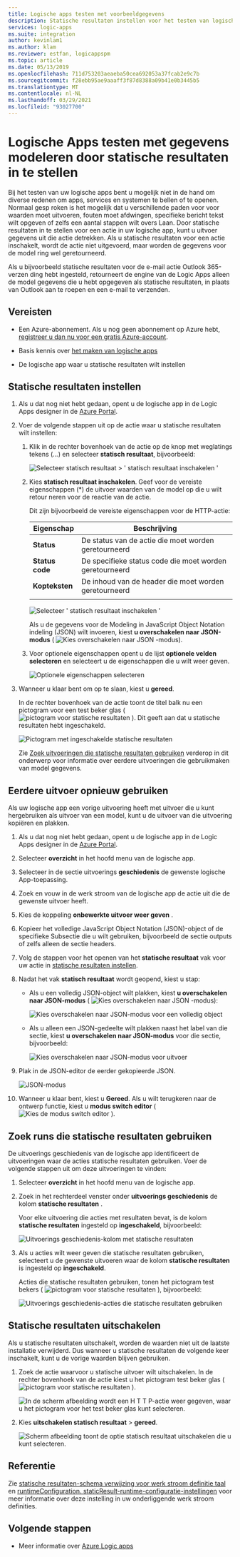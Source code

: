 ```yaml
---
title: Logische apps testen met voorbeeldgegevens
description: Statische resultaten instellen voor het testen van logische apps met gegevens over modellen zonder dat dit van invloed is op productie omgevingen
services: logic-apps
ms.suite: integration
author: kevinlam1
ms.author: klam
ms.reviewer: estfan, logicappspm
ms.topic: article
ms.date: 05/13/2019
ms.openlocfilehash: 711d753203aeaeba50cea692053a37fcab2e9c7b
ms.sourcegitcommit: f28ebb95ae9aaaff3f87d8388a09b41e0b3445b5
ms.translationtype: MT
ms.contentlocale: nl-NL
ms.lasthandoff: 03/29/2021
ms.locfileid: "93027700"
---
```

# <a name="test-logic-apps-with-mock-data-by-setting-up-static-results"></a>Logische Apps testen met gegevens modeleren door statische resultaten in te stellen

Bij het testen van uw logische apps bent u mogelijk niet in de hand om diverse redenen om apps, services en systemen te bellen of te openen. Normaal gesp roken is het mogelijk dat u verschillende paden voor voor waarden moet uitvoeren, fouten moet afdwingen, specifieke bericht tekst wilt opgeven of zelfs een aantal stappen wilt overs Laan. Door statische resultaten in te stellen voor een actie in uw logische app, kunt u uitvoer gegevens uit die actie detrekken. Als u statische resultaten voor een actie inschakelt, wordt de actie niet uitgevoerd, maar worden de gegevens voor de model ring wel geretourneerd.

Als u bijvoorbeeld statische resultaten voor de e-mail actie Outlook 365-verzen ding hebt ingesteld, retourneert de engine van de Logic Apps alleen de model gegevens die u hebt opgegeven als statische resultaten, in plaats van Outlook aan te roepen en een e-mail te verzenden.

## <a name="prerequisites"></a>Vereisten

* Een Azure-abonnement. Als u nog geen abonnement op Azure hebt, <a href="https://azure.microsoft.com/free/" target="_blank">registreer u dan nu voor een gratis Azure-account</a>.

* Basis kennis over [het maken van logische apps](../logic-apps/quickstart-create-first-logic-app-workflow.md)

* De logische app waar u statische resultaten wilt instellen

<a name="set-up-static-results"></a>

## <a name="set-up-static-results"></a>Statische resultaten instellen

1. Als u dat nog niet hebt gedaan, opent u de logische app in de Logic Apps designer in de [Azure Portal](https://portal.azure.com).

1. Voer de volgende stappen uit op de actie waar u statische resultaten wilt instellen: 

   1. Klik in de rechter bovenhoek van de actie op de knop met weglatings tekens (*...*) en selecteer **statisch resultaat**, bijvoorbeeld:

      ![Selecteer statisch resultaat > ' statisch resultaat inschakelen '](./media/test-logic-apps-mock-data-static-results/select-static-result.png)

   1. Kies **statisch resultaat inschakelen**. Geef voor de vereiste eigenschappen (*) de uitvoer waarden van de model op die u wilt retour neren voor de reactie van de actie.

      Dit zijn bijvoorbeeld de vereiste eigenschappen voor de HTTP-actie:

      | Eigenschap | Beschrijving |
      |----------|-------------|
      | **Status** | De status van de actie die moet worden geretourneerd |
      | **Status code** | De specifieke status code die moet worden geretourneerd |
      | **Kopteksten** | De inhoud van de header die moet worden geretourneerd |
      |||

      ![Selecteer ' statisch resultaat inschakelen '](./media/test-logic-apps-mock-data-static-results/enable-static-result.png)

      Als u de gegevens voor de Modeling in JavaScript Object Notation indeling (JSON) wilt invoeren, kiest **u overschakelen naar JSON-modus** ( ![ Kies overschakelen naar JSON ](./media/test-logic-apps-mock-data-static-results/switch-to-json-mode-button.png) -modus).

   1. Voor optionele eigenschappen opent u de lijst **optionele velden selecteren** en selecteert u de eigenschappen die u wilt weer geven.

      ![Optionele eigenschappen selecteren](./media/test-logic-apps-mock-data-static-results/optional-properties.png)

1. Wanneer u klaar bent om op te slaan, kiest u **gereed**.

   In de rechter bovenhoek van de actie toont de titel balk nu een pictogram voor een test beker glas ( ![ pictogram voor statische resultaten ](./media/test-logic-apps-mock-data-static-results/static-results-test-beaker-icon.png) ). Dit geeft aan dat u statische resultaten hebt ingeschakeld.

   ![Pictogram met ingeschakelde statische resultaten](./media/test-logic-apps-mock-data-static-results/static-results-enabled.png)

   Zie [Zoek uitvoeringen die statische resultaten gebruiken](#find-runs-mock-data) verderop in dit onderwerp voor informatie over eerdere uitvoeringen die gebruikmaken van model gegevens.

<a name="reuse-sample-outputs"></a>

## <a name="reuse-previous-outputs"></a>Eerdere uitvoer opnieuw gebruiken

Als uw logische app een vorige uitvoering heeft met uitvoer die u kunt hergebruiken als uitvoer van een model, kunt u de uitvoer van die uitvoering kopiëren en plakken.

1. Als u dat nog niet hebt gedaan, opent u de logische app in de Logic Apps designer in de [Azure Portal](https://portal.azure.com).

1. Selecteer **overzicht** in het hoofd menu van de logische app.

1. Selecteer in de sectie uitvoerings **geschiedenis** de gewenste logische App-toepassing.

1. Zoek en vouw in de werk stroom van de logische app de actie uit die de gewenste uitvoer heeft.

1. Kies de koppeling **onbewerkte uitvoer weer geven** .

1. Kopieer het volledige JavaScript Object Notation (JSON)-object of de specifieke Subsectie die u wilt gebruiken, bijvoorbeeld de sectie outputs of zelfs alleen de sectie headers.

1. Volg de stappen voor het openen van het **statische resultaat** vak voor uw actie in [statische resultaten instellen](#set-up-static-results).

1. Nadat het vak **statisch resultaat** wordt geopend, kiest u stap:

   * Als u een volledig JSON-object wilt plakken, kiest **u overschakelen naar JSON-modus** ( ![ Kies overschakelen naar JSON ](./media/test-logic-apps-mock-data-static-results/switch-to-json-mode-button.png) -modus):

     ![Kies overschakelen naar JSON-modus voor een volledig object](./media/test-logic-apps-mock-data-static-results/switch-to-json-mode-button-complete.png)

   * Als u alleen een JSON-gedeelte wilt plakken naast het label van die sectie, kiest **u overschakelen naar JSON-modus** voor die sectie, bijvoorbeeld:

     ![Kies overschakelen naar JSON-modus voor uitvoer](./media/test-logic-apps-mock-data-static-results/switch-to-json-mode-button-outputs.png)

1. Plak in de JSON-editor de eerder gekopieerde JSON.

   ![JSON-modus](./media/test-logic-apps-mock-data-static-results/json-editing-mode.png)

1. Wanneer u klaar bent, kiest u **Gereed**. Als u wilt terugkeren naar de ontwerp functie, kiest u **modus switch editor** ( ![ Kies de modus switch editor ](./media/test-logic-apps-mock-data-static-results/switch-editor-mode-button.png) ).

<a name="find-runs-mock-data"></a>

## <a name="find-runs-that-use-static-results"></a>Zoek runs die statische resultaten gebruiken

De uitvoerings geschiedenis van de logische app identificeert de uitvoeringen waar de acties statische resultaten gebruiken. Voer de volgende stappen uit om deze uitvoeringen te vinden:

1. Selecteer **overzicht** in het hoofd menu van de logische app. 

1. Zoek in het rechterdeel venster onder **uitvoerings geschiedenis** de kolom **statische resultaten** . 

   Voor elke uitvoering die acties met resultaten bevat, is de kolom **statische resultaten** ingesteld op **ingeschakeld**, bijvoorbeeld:

   ![Uitvoerings geschiedenis-kolom met statische resultaten](./media/test-logic-apps-mock-data-static-results/run-history.png)

1. Als u acties wilt weer geven die statische resultaten gebruiken, selecteert u de gewenste uitvoeren waar de kolom **statische resultaten** is ingesteld op **ingeschakeld**.

   Acties die statische resultaten gebruiken, tonen het pictogram test bekers ( ![ pictogram voor statische resultaten ](./media/test-logic-apps-mock-data-static-results/static-results-test-beaker-icon.png) ), bijvoorbeeld:

   ![Uitvoerings geschiedenis-acties die statische resultaten gebruiken](./media/test-logic-apps-mock-data-static-results/static-results-enabled-run-details.png)

## <a name="disable-static-results"></a>Statische resultaten uitschakelen

Als u statische resultaten uitschakelt, worden de waarden niet uit de laatste installatie verwijderd. Dus wanneer u statische resultaten de volgende keer inschakelt, kunt u de vorige waarden blijven gebruiken.

1. Zoek de actie waarvoor u statische uitvoer wilt uitschakelen. In de rechter bovenhoek van de actie kiest u het pictogram test beker glas ( ![ pictogram voor statische resultaten ](./media/test-logic-apps-mock-data-static-results/static-results-test-beaker-icon.png) ).

   ![In de scherm afbeelding wordt een H T T P-actie weer gegeven, waar u het pictogram voor het test beker glas kunt selecteren.](./media/test-logic-apps-mock-data-static-results/disable-static-results.png)

1. Kies **uitschakelen statisch resultaat**  >  **gereed**.

   ![Scherm afbeelding toont de optie statisch resultaat uitschakelen die u kunt selecteren.](./media/test-logic-apps-mock-data-static-results/disable-static-results-button.png)

## <a name="reference"></a>Referentie

Zie [statische resultaten-schema verwijzing voor werk stroom definitie taal](../logic-apps/logic-apps-workflow-definition-language.md#static-results) en [runtimeConfiguration. staticResult-runtime-configuratie-instellingen](../logic-apps/logic-apps-workflow-actions-triggers.md#runtime-configuration-settings) voor meer informatie over deze instelling in uw onderliggende werk stroom definities.

## <a name="next-steps"></a>Volgende stappen

* Meer informatie over [Azure Logic apps](../logic-apps/logic-apps-overview.md)